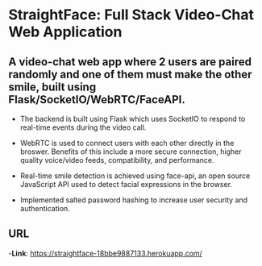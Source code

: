 # StraightFace: Full Stack Video-Chat Web Application

## A video-chat web app where 2 users are paired randomly and one of them must make the other smile, built using Flask/SocketIO/WebRTC/FaceAPI.

- The backend is built using Flask which uses SocketIO to respond to real-time events during the video call.

- WebRTC is used to connect users with each other directly in the broswer. Benefits of this include a more secure connection, higher quality voice/video feeds, compatibility, and performance.

- Real-time smile detection is achieved using face-api, an open source JavaScript API used to detect facial expressions in the browser.

- Implemented salted password hashing to increase user security and authentication.

## URL

-**Link**: https://straightface-18bbe9887133.herokuapp.com/ 


